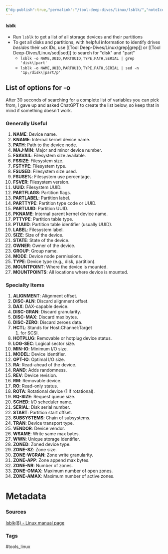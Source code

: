 ```yaml
---
{"dg-publish":true,"permalink":"/tool-deep-dives/linux/lsblk/","noteIcon":""}
---
```


#### lsblk
- Run `lsblk` to get a list of all storage devices and their partitions
- To get all disks and partitions, with helpful information to identify drives *besides* their `sdX` IDs, use [[Tool Deep-Dives/Linux/grep\|grep]] or [[Tool Deep-Dives/Linux/sed\|sed]] to search for "disk" and "part"
	- `lsblk -o NAME,UUID,PARTUUID,TYPE,PATH,SERIAL | grep 'disk\|part'`
	- `lsblk -o NAME,UUID,PARTUUID,TYPE,PATH,SERIAL | sed -n '1p;/disk\|part/p'`

## List of options for -o
After 30 seconds of searching for a complete list of variables you can pick from, I gave up and asked ChatGPT to create the list below, so keep that in mind if something doesn't work.

### Generally Useful

1. **NAME**: Device name.
2. **KNAME**: Internal kernel device name.
3. **PATH**: Path to the device node.
4. **MAJ:MIN**: Major and minor device number.
5. **FSAVAIL**: Filesystem size available.
6. **FSSIZE**: Filesystem size.
7. **FSTYPE**: Filesystem type.
8. **FSUSED**: Filesystem size used.
9. **FSUSE%**: Filesystem use percentage.
10. **FSVER**: Filesystem version.
11. **UUID**: Filesystem UUID.
12. **PARTFLAGS**: Partition flags.
13. **PARTLABEL**: Partition label.
14. **PARTTYPE**: Partition type code or UUID.
15. **PARTUUID**: Partition UUID.
16. **PKNAME**: Internal parent kernel device name.
17. **PTTYPE**: Partition table type.
18. **PTUUID**: Partition table identifier (usually UUID).
19. **LABEL**: Filesystem label.
20. **SIZE**: Size of the device.
21. **STATE**: State of the device.
22. **OWNER**: Owner of the device.
23. **GROUP**: Group name.
24. **MODE**: Device node permissions.
25. **TYPE**: Device type (e.g., disk, partition).
26. **MOUNTPOINT**: Where the device is mounted.
27. **MOUNTPOINTS**: All locations where device is mounted.

### Specialty Items

1. **ALIGNMENT**: Alignment offset.
2. **DISC-ALN**: Discard alignment offset.
3. **DAX**: DAX-capable device.
4. **DISC-GRAN**: Discard granularity.
5. **DISC-MAX**: Discard max bytes.
6. **DISC-ZERO**: Discard zeroes data.
7. **HCTL**: Stands for Host:Channel:Target
	1. for SCSI.
8. **HOTPLUG**: Removable or hotplug device status.
9. **LOG-SEC**: Logical sector size.
10. **MIN-IO**: Minimum I/O size.
11. **MODEL**: Device identifier.
12. **OPT-IO**: Optimal I/O size.
13. **RA**: Read-ahead of the device.
14. **RAND**: Adds randomness.
15. **REV**: Device revision.
16. **RM**: Removable device.
17. **RO**: Read-only status.
18. **ROTA**: Rotational device (1 if rotational).
19. **RQ-SIZE**: Request queue size.
20. **SCHED**: I/O scheduler name.
21. **SERIAL**: Disk serial number.
22. **START**: Partition start offset.
23. **SUBSYSTEMS**: Chain of subsystems.
24. **TRAN**: Device transport type.
25. **VENDOR**: Device vendor.
26. **WSAME**: Write same max bytes.
27. **WWN**: Unique storage identifier.
28. **ZONED**: Zoned device type.
29. **ZONE-SZ**: Zone size.
30. **ZONE-WGRAN**: Zone write granularity.
31. **ZONE-APP**: Zone append max bytes.
32. **ZONE-NR**: Number of zones.
33. **ZONE-OMAX**: Maximum number of open zones.
34. **ZONE-AMAX**: Maximum number of active zones.






# Metadata

### Sources
[lsblk(8) - Linux manual page](https://man7.org/linux/man-pages/man8/lsblk.8.html)
### Tags
#tools_linux 
